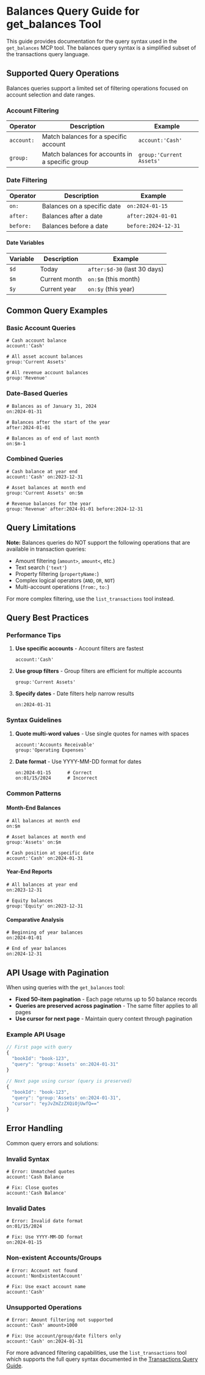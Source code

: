 # Balances Query Guide for get_balances Tool

This guide provides documentation for the query syntax used in the `get_balances` MCP tool. The balances query syntax is a simplified subset of the transactions query language.

## Supported Query Operations

Balances queries support a limited set of filtering operations focused on account selection and date ranges.

### Account Filtering

| Operator | Description | Example |
|----------|-------------|---------|
| `account:` | Match balances for a specific account | `account:'Cash'` |
| `group:` | Match balances for accounts in a specific group | `group:'Current Assets'` |

### Date Filtering

| Operator | Description | Example |
|----------|-------------|---------|
| `on:` | Balances on a specific date | `on:2024-01-15` |
| `after:` | Balances after a date | `after:2024-01-01` |
| `before:` | Balances before a date | `before:2024-12-31` |

#### Date Variables

| Variable | Description | Example |
|----------|-------------|---------|
| `$d` | Today | `after:$d-30` (last 30 days) |
| `$m` | Current month | `on:$m` (this month) |
| `$y` | Current year | `on:$y` (this year) |

## Common Query Examples

### Basic Account Queries

```
# Cash account balance
account:'Cash'

# All asset account balances
group:'Current Assets'

# All revenue account balances
group:'Revenue'
```

### Date-Based Queries

```
# Balances as of January 31, 2024
on:2024-01-31

# Balances after the start of the year
after:2024-01-01

# Balances as of end of last month
on:$m-1
```

### Combined Queries

```
# Cash balance at year end
account:'Cash' on:2023-12-31

# Asset balances at month end
group:'Current Assets' on:$m

# Revenue balances for the year
group:'Revenue' after:2024-01-01 before:2024-12-31
```

## Query Limitations

**Note:** Balances queries do NOT support the following operations that are available in transaction queries:

- Amount filtering (`amount>`, `amount<`, etc.)
- Text search (`'text'`)
- Property filtering (`propertyName:`)
- Complex logical operators (`AND`, `OR`, `NOT`)
- Multi-account operations (`from:`, `to:`)

For more complex filtering, use the `list_transactions` tool instead.

## Query Best Practices

### Performance Tips

1. **Use specific accounts** - Account filters are fastest
   ```
   account:'Cash'
   ```

2. **Use group filters** - Group filters are efficient for multiple accounts
   ```
   group:'Current Assets'
   ```

3. **Specify dates** - Date filters help narrow results
   ```
   on:2024-01-31
   ```

### Syntax Guidelines

1. **Quote multi-word values** - Use single quotes for names with spaces
   ```
   account:'Accounts Receivable'
   group:'Operating Expenses'
   ```

2. **Date format** - Use YYYY-MM-DD format for dates
   ```
   on:2024-01-15      # Correct
   on:01/15/2024      # Incorrect
   ```

### Common Patterns

#### Month-End Balances
```
# All balances at month end
on:$m

# Asset balances at month end
group:'Assets' on:$m

# Cash position at specific date
account:'Cash' on:2024-01-31
```

#### Year-End Reports
```
# All balances at year end
on:2023-12-31

# Equity balances
group:'Equity' on:2023-12-31
```

#### Comparative Analysis
```
# Beginning of year balances
on:2024-01-01

# End of year balances  
on:2024-12-31
```

## API Usage with Pagination

When using queries with the `get_balances` tool:

- **Fixed 50-item pagination** - Each page returns up to 50 balance records
- **Queries are preserved across pagination** - The same filter applies to all pages
- **Use cursor for next page** - Maintain query context through pagination

### Example API Usage

```javascript
// First page with query
{
  "bookId": "book-123",
  "query": "group:'Assets' on:2024-01-31"
}

// Next page using cursor (query is preserved)
{
  "bookId": "book-123", 
  "query": "group:'Assets' on:2024-01-31",
  "cursor": "eyJvZmZzZXQiOjUwfQ=="
}
```

## Error Handling

Common query errors and solutions:

### Invalid Syntax
```
# Error: Unmatched quotes
account:'Cash Balance

# Fix: Close quotes
account:'Cash Balance'
```

### Invalid Dates
```
# Error: Invalid date format
on:01/15/2024

# Fix: Use YYYY-MM-DD format
on:2024-01-15
```

### Non-existent Accounts/Groups
```
# Error: Account not found
account:'NonExistentAccount'

# Fix: Use exact account name
account:'Cash'
```

### Unsupported Operations
```
# Error: Amount filtering not supported
account:'Cash' amount>1000

# Fix: Use account/group/date filters only
account:'Cash' on:2024-01-31
```

For more advanced filtering capabilities, use the `list_transactions` tool which supports the full query syntax documented in the [Transactions Query Guide](./transactions-query-guide.md).